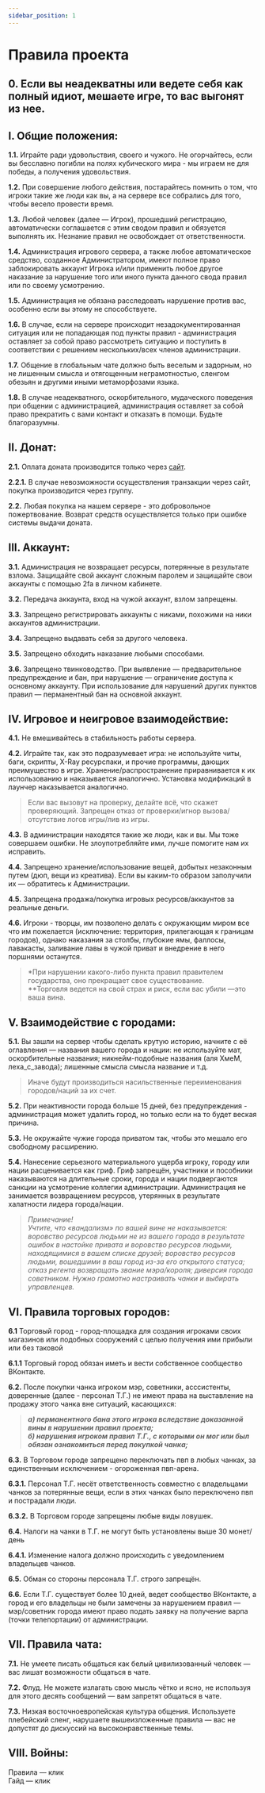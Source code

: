 ```yaml
---
sidebar_position: 1
---
```


# Правила проекта

## 0. Если вы неадекватны или ведете себя как полный идиот, мешаете игре, то вас выгонят из нее.

## **I. Общие положения:**

**1.1.** Играйте ради удовольствия, своего и чужого. Не огорчайтесь, если вы бесславно погибли на полях кубического мира - мы играем не для победы, а получения удовольствия.

**1.2.** При совершение любого действия, постарайтесь помнить о том, что игроки такие же люди как вы, а на сервере все собрались для того, чтобы весело провести время.

**1.3.** Любой человек (далее — Игрок), прошедший регистрацию, автоматически соглашается с этим сводом правил и обязуется выполнять их. Незнание правил не освобождает от ответственности.

**1.4.** Администрация игрового сервера, а также любое автоматическое средство, созданное Администратором, имеют полное право заблокировать аккаунт Игрока и/или применить любое другое наказание за нарушение того или иного пункта данного свода правил или по своему усмотрению.

**1.5.** Администрация не обязана расследовать нарушение против вас, особенно если вы этому не способствуете.

**1.6.** В случае, если на сервере происходит незадокументированная ситуация или не попадающая под пункты правил - администрация оставляет за собой право рассмотреть ситуацию и поступить в соответствии с решением нескольких/всех членов администрации.

**1.7.** Общение в глобальным чате должно быть веселым и задорным, но не лишенным смысла и отягощенным неграмотностью, сленгом обезьян и другими иными метаморфозами языка.

**1.8.** В случае неадекватного, оскорбительного, мудаческого поведения при общении с администрацией, администрация оставляет за собой право прекратить с вами контакт и отказать в помощи. Будьте благоразумны.

## **II. Донат:**

**2.1.** Оплата доната производится только через [сайт](https://politcubes.ru).

**2.2.1.** В случае невозможности осуществления транзакции через сайт, покупка производится через группу.

**2.2.** Любая покупка на нашем сервере - это добровольное пожертвование. Возврат средств осуществляется только при ошибке системы выдачи доната.

## **III. Аккаунт:**

**3.1.** Администрация не возвращает ресурсы, потерянные в результате взлома. Защищайте свой аккаунт сложным паролем и защищайте свои аккаунты с помощью 2fa в личном кабинете.

**3.2.** Передача аккаунта, вход на чужой аккаунт, взлом запрещены.

**3.3.** Запрещено регистрировать аккаунты с никами, похожими на ники аккаунтов администрации.

**3.4.** Запрещено выдавать себя за другого человека.

**3.5.** Запрещено обходить наказание любыми способами.

**3.6.** Запрещено твинководство. При выявление — предварительное предупреждение и бан, при нарушение — ограничение доступа к основному аккаунту. При использование для нарушений других пунктов правил — перманентный бан на основной аккаунт.

## **IV. Игровое и неигровое взаимодействие:**

**4.1.** Не вмешивайтесь в стабильность работы сервера.

**4.2.** Играйте так, как это подразумевает игра: не используйте читы, баги, скрипты, X-Ray ресурспаки, и прочие программы, дающих преимущество в игре. Хранение/распространение приравнивается к их использованию и наказывается аналогично. Установка модификаций в лаунчер наказывается аналогично.

>Если вас вызовут на проверку, делайте всё, что скажет проверяющий.
Запрещен отказ от проверки/игнор вызова/отсутствие логов игры/лив из игры.

**4.3.** В администрации находятся такие же люди, как и вы. Мы тоже совершаем ошибки. Не злоупотребляйте ими, лучше помогите нам их исправить.

**4.4.** Запрещено хранение/использование вещей, добытых незаконным путем (дюп, вещи из креатива). Если вы каким-то образом заполучили их — обратитесь к Администрации.

**4.5.** Запрещена продажа/покупка игровых ресурсов/аккаунтов за реальные деньги.

**4.6.** Игроки - творцы, им позволено делать с окружающим миром все что им пожелается (исключение: территория, прилегающая к границам городов), однако наказания за столбы, глубокие ямы, фаллосы, лавакасты, заливание лавы в чужой приват и внедрение в него поршнями останутся.

>*При нарушении какого-либо пункта правил правителем государства, оно прекращает свое существование.     
**Торговля ведется на свой страх и риск, если вас убили —это ваша вина.

## **V. Взаимодействие с городами:**

**5.1.** Вы зашли на сервер чтобы сделать крутую историю, начните с её оглавления — названия вашего города и нации: не используйте мат, оскорбительные названия; никнейм-подобные названия (аля ХмеМ, леха_с_завода); лишенные смысла смысла название и т.д.

>Иначе будут производиться насильственные переименования городов/наций за их счет.

**5.2.** При неактивности города больше 15 дней, без предупреждения - администрация может удалить город, но только если на то будет веская причина.

**5.3.** Не окружайте чужие города приватом так, чтобы это мешало его свободному расширению.

**5.4.** Нанесение серьезного материального ущерба игроку, городу или нации расценивается как гриф. Гриф запрещён, участники и пособники наказываются на длительные сроки, города и нации подвергаются санкции на усмотрение коллегии администрации. Администрация не занимается возвращением ресурсов, утерянных в результате халатности лидера города/нации.

>*Примечание!    
>Учтите, что «вандализм» по вашей вине не наказывается: воровство ресурсов людьми не из вашего города в результате ошибок в настойке привата и воровство ресурсов людьми, находящимися в вашем списке друзей; воровство ресурсов людьми, вошедшими в ваш город из-за его открытого статуса; отказ регента возвращать звание мэра/короля; диверсия города советником. Нужно грамотно настраивать чанки и выбирать управленцев.*

## **VI. Правила торговых городов:**

**6.1** Торговый город - город-площадка для создания игроками своих магазинов или подобных сооружений с целью получения ими прибыли или без таковой

**6.1.1** Торговый город обязан иметь и вести собственное сообщество ВКонтакте.

**6.2.** После покупки чанка игроком мэр, советники, асссистенты, доверенные (далее - персонал Т.Г.) не имеют права на выставление на продажу этого чанка вне ситуаций, касающихся:

>__*а) перманентного бана этого игрока вследствие доказанной вины в нарушении правил проекта;  
б) нарушения игроком правил Т.Г., с которыми он мог или был обязан ознакомиться перед покупкой чанка;*__

**6.3.** В Торговом городе запрещено переключать пвп в любых чанках, за единственным исключением - огороженная пвп-арена.

**6.3.1.** Персонал Т.Г. несёт ответственность совместно с владельцами чанков за потерянные вещи, если в этих чанках было переключено пвп и пострадали люди.

**6.3.2.** В Торговом городе запрещены любые виды ловушек.

**6.4.** Налоги на чанки в Т.Г. не могут быть установлены выше 30 монет/день

**6.4.1.** Изменение налога должно происходить с уведомлением владельцев чанков.

**6.5.** Обман со стороны персонала Т.Г. строго запрещён.

**6.6.** Если Т.Г. существует более 10 дней, ведет сообщество ВКонтакте, а город и его владельцы не были замечены за нарушением правил — мэр/советник города имеют право подать заявку на получение варпа (точки телепортации) от администрации.

## **VII. Правила чата:**

**7.1.** Не умеете писать общаться как белый цивилизованный человек — вас лишат возможности общаться в чате.

**7.2.** Флуд. Не можете излагать свою мысль чётко и ясно, не используя для этого десять сообщений — вам запретят общаться в чате.

**7.3.** Низкая восточноевропейская культура общения. Используете плебейский сленг, нарушаете вышеизложенные правила — вас не допустят до дискуссий на высоконравственные темы.

## **VIII. Войны:**

Правила — клик  
Гайд — клик